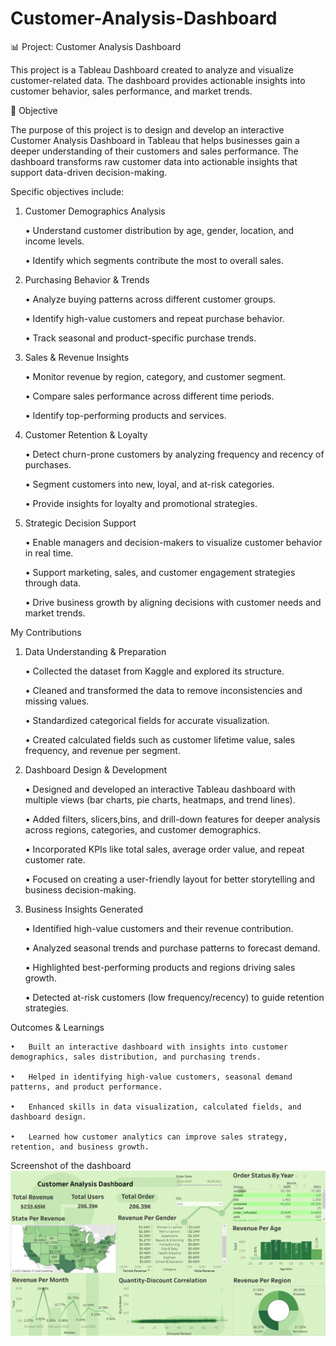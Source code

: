 # Customer-Analysis-Dashboard
📊 Project: Customer Analysis Dashboard

This project is a Tableau Dashboard created to analyze and visualize customer-related data. The dashboard provides actionable insights into customer behavior, sales performance, and market trends.

🎯 Objective

The purpose of this project is to design and develop an interactive Customer Analysis Dashboard in Tableau that helps businesses gain a deeper understanding of their customers and sales performance. The dashboard transforms raw customer data into actionable insights that support data-driven decision-making.

Specific objectives include:

1.	Customer Demographics Analysis
   
    •	Understand customer distribution by age, gender, location, and income levels.
  	
    •	Identify which segments contribute the most to overall sales.
  	
2.	Purchasing Behavior & Trends
   
    •	Analyze buying patterns across different customer groups.
  	
    •	Identify high-value customers and repeat purchase behavior.
  	
    •	Track seasonal and product-specific purchase trends.
  	
3.	Sales & Revenue Insights
   
    •	Monitor revenue by region, category, and customer segment.
  	
    •	Compare sales performance across different time periods.
  	
    •	Identify top-performing products and services.
  	
4.	Customer Retention & Loyalty

    •	Detect churn-prone customers by analyzing frequency and recency of purchases.
  	
    •	Segment customers into new, loyal, and at-risk categories.
  	
    •	Provide insights for loyalty and promotional strategies.
  	
6.	Strategic Decision Support
   
    •	Enable managers and decision-makers to visualize customer behavior in real time.
  	
    •	Support marketing, sales, and customer engagement strategies through data.
  	
    •	Drive business growth by aligning decisions with customer needs and market trends.

My Contributions

1. Data Understanding & Preparation
   
    •	Collected the dataset from Kaggle and explored its structure.
  
    •	Cleaned and transformed the data to remove inconsistencies and missing values.
  
    •	Standardized categorical fields for accurate visualization.
  
    •	Created calculated fields such as customer lifetime value, sales frequency, and revenue per segment.
  
2. Dashboard Design & Development

    •	Designed and developed an interactive Tableau dashboard with multiple views (bar charts, pie charts, heatmaps, and trend lines).
  
    •	Added filters, slicers,bins, and drill-down features for deeper analysis across regions, categories, and customer demographics.
  
    •	Incorporated KPIs like total sales, average order value, and repeat customer rate.
  
    •	Focused on creating a user-friendly layout for better storytelling and business decision-making.
  
3. Business Insights Generated

    •	Identified high-value customers and their revenue contribution.
  
    •	Analyzed seasonal trends and purchase patterns to forecast demand.
  
    •	Highlighted best-performing products and regions driving sales growth.
  
    •	Detected at-risk customers (low frequency/recency) to guide retention strategies.

Outcomes & Learnings

    •	Built an interactive dashboard with insights into customer demographics, sales distribution, and purchasing trends.
  
    •	Helped in identifying high-value customers, seasonal demand patterns, and product performance.
  
    •	Enhanced skills in data visualization, calculated fields, and dashboard design.
  
    •	Learned how customer analytics can improve sales strategy, retention, and business growth.
  
Screenshot of the dashboard
![Dashboard Preview](https://github.com/Suhas9797/Customer-Analysis-Dashboard/blob/main/Screenshot%20of%20the%20dashboard.png)
   

